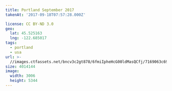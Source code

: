 ```yaml
---
title: Portland September 2017
takenAt: '2017-09-18T07:57:28.000Z'

license: CC BY-ND 3.0
geo:
  lat: 45.525163
  lng: -122.685017
tags:
  - portland
  - usa
url: >-
  //images.ctfassets.net/bncv3c2gt878/6fmiIpheHcG00ldMasQCfj/7169063c698b46c01ab1e954162586be/portland-september-2017_36607157434_o
size: 4014144
image:
  width: 3006
  height: 5344
---
```

